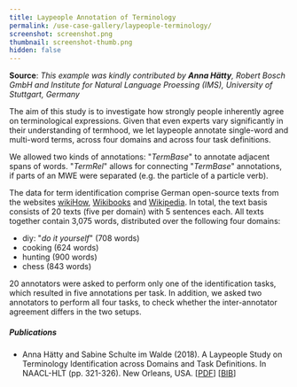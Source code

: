 ```yaml
---
title: Laypeople Annotation of Terminology
permalink: /use-case-gallery/laypeople-terminology/
screenshot: screenshot.png
thumbnail: screenshot-thumb.png
hidden: false
---
```


**Source**: <i>This example was kindly contributed by <b>Anna Hätty</b>,
Robert Bosch GmbH and Institute for Natural Language Proessing (IMS), University of Stuttgart, Germany</i>

The aim of this study is to investigate how strongly people inherently agree on terminological 
expressions. Given that even experts vary significantly in their understanding of termhood, we let 
laypeople annotate single-word and multi-word terms, across four domains and across four task 
definitions. 

We allowed two kinds of annotations: "*TermBase*" to annotate adjacent spans of words. "*TermRel*" 
allows for connecting "*TermBase*" annotations, if parts of an MWE were separated (e.g. the particle 
of a particle verb).

The data for term identification comprise German open-source texts from the websites [wikiHow](https://de.wikihow.com), [Wikibooks](https://www.wikibooks.org/) and [Wikipedia](https://www.wikipedia.org).
In total, the text basis consists of 20 texts (five per domain) with 5 sentences each. All texts 
together contain 3,075 words, distributed over the following four domains:

* diy: "*do it yourself*" (708 words)
* cooking (624 words)
* hunting (900 words)
* chess (843 words)

20 annotators were asked to perform only one of the identification tasks, which resulted in five 
annotations per task. In addition, we asked two annotators to perform all four tasks, to check 
whether the inter-annotator agreement differs in the two setups.


##### Publications

* Anna Hätty and Sabine Schulte im Walde (2018). A Laypeople Study on Terminology Identification 
  across Domains and Task Definitions. In NAACL-HLT (pp. 321-326). New Orleans, USA.
  [[PDF](http://aclweb.org/anthology/N18-2052)] 
  [[BIB](http://aclweb.org/anthology/N18-2052.bib)]

  